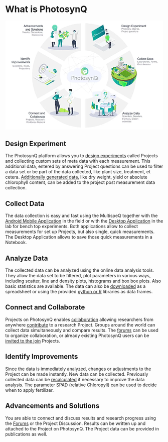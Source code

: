 # What is PhotosynQ

![The PhotosynQ Platform](./images/photosynq-overview.png)

## Design Experiment

The PhotosynQ platform allows you to [design experiments](./projects/create-a-new-project.md) called Projects and collecting custom sets of meta data with each measurement. This additional data, entered by answering Project questions can be used to filter a data set or be part of the data collected, like plant size, treatment, et cetera. [Additionally generated data](./projects/import-custom-data.md), like dry weight, yield or absolute chlorophyll content, can be added to the project post measurement data collection.

## Collect Data

The data collection is easy and fast using the MultispeQ together with the [Android Mobile Application](../mobile-application/general.md) in the field or with the [Desktop Application](../desktop-application/general.md) in the lab for bench top experiments. Both applications allow to collect measurements for set up Projects, but also single, quick measurements. The Desktop Application allows to save those quick measurements in a Notebook.

## Analyze Data

The collected data can be analyzed using the online data analysis tools. They allow the data set to be filtered, plot parameters in various ways, including scatter, line and density plots, histograms and box box plots. Also basic statistics are available. The data can also be [downloaded](./view-and-analyze-data/download-data.md) as a spreadsheet or using the provided [python or R](../view-and-analyze-data/external-libraries.md) libraries as data frames.

## Connect and Collaborate

Projects on PhotosynQ enables [collaboration](./projects/project-collaborators.md) allowing researchers from anywhere [contribute](./projects/join-a-project.md) to a research Project. Groups around the world can collect data simultaneously and compare results. The [forums](https://photosynq.org/forums) can be used to organize collaboration, or already existing PhotosynQ users can be [invited to the join](../account/project-invitations.md) Projects.

## Identify Improvements

Since the data is immediately analyzed, changes or adjustments to the Project can be made instantly. New data can be collected. Previously collected data can be [recalculated](./macros/create-edit-a-project.md) if necessary to improve the data analysis. The parameter SPAD (relative Chloropyll) can be used to decide when to apply fertilizer.

## Advancements and Solutions

You are able to connect and discuss results and research progress using the [Forums](https://photosynq.org/forums) or the Project Discussion. Results can be written up and attached to the Project on PhotosynQ. The Project data can be provided in publications as well.
